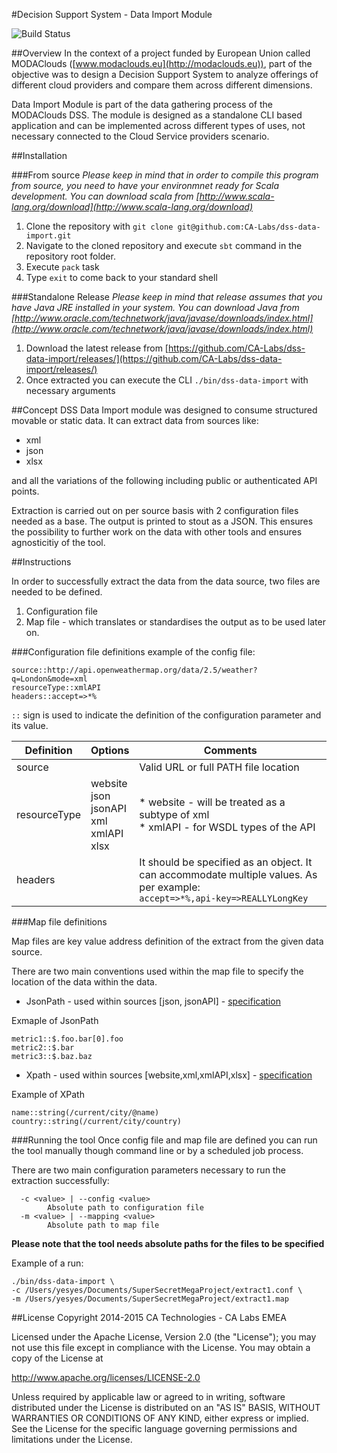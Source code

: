 #Decision Support System - Data Import Module

![Build Status](https://travis-ci.org/CA-Labs/dss-data-import.svg)

##Overview
In the context of a project funded by European Union called MODAClouds ([www.modaclouds.eu](http://modaclouds.eu)), part of the objective was to design a Decision Support System to analyze offerings of different cloud providers and compare them across different dimensions.

Data Import Module is part of the data gathering process of the MODAClouds DSS. The module is designed as a standalone CLI based application and can be implemented across different types of uses, not necessary connected to the Cloud Service providers scenario. 

##Installation

###From source
*Please keep in mind that in order to compile this program from source, you need to have your environmnet ready for Scala development. You can download scala from [http://www.scala-lang.org/download](http://www.scala-lang.org/download)*

1. Clone the repository with `git clone git@github.com:CA-Labs/dss-data-import.git`
1. Navigate to the cloned repository and execute `sbt` command in the repository root folder.
1. Execute `pack` task
1. Type `exit` to come back to your standard shell

###Standalone Release
*Please keep in mind that release assumes that you have Java JRE installed in your system. You can download Java from [http://www.oracle.com/technetwork/java/javase/downloads/index.html](http://www.oracle.com/technetwork/java/javase/downloads/index.html)*

1. Download the latest release from [https://github.com/CA-Labs/dss-data-import/releases/](https://github.com/CA-Labs/dss-data-import/releases/)
1. Once extracted you can execute the CLI `./bin/dss-data-import` with necessary arguments

##Concept
DSS Data Import module was designed to consume structured movable or static data. It can extract data from sources like: 

* xml
* json
* xlsx

and all the variations of the following including public or authenticated API points. 

Extraction is carried out on per source basis with 2 configuration files needed as a base. The output is printed to stout as a JSON. This ensures the possibility to further work on the data with other tools and ensures agnosticitiy of the tool. 

##Instructions

In order to successfully extract the data from the data source, two files are needed to be defined. 

1. Configuration file
1. Map file - which translates or standardises the output as to be used later on. 

###Configuration file definitions
example of the config file: 


```
source::http://api.openweathermap.org/data/2.5/weather?q=London&mode=xml  
resourceType::xmlAPI  
headers::accept=>*%  
```

`::` sign is used to indicate the definition of the configuration parameter and its value.

|Definition|Options|Comments|
|----------|-------|--------|
|source| |Valid URL or full PATH file location|
|resourceType|website<br>json<br>jsonAPI<br>xml<br>xmlAPI<br>xlsx|* website - will be treated as a subtype of xml<br>* xmlAPI - for WSDL types of the API|
|headers| |It should be specified as an object. It can accommodate multiple values. As per example:<br>`accept=>*%,api-key=>REALLYLongKey`|

###Map file definitions

Map files are key value address definition of the extract from the given data source. 

There are two main conventions used within the map file to specify the location of the data within the data. 

* JsonPath - used within sources [json, jsonAPI] - [specification](https://github.com/jayway/JsonPath)

Exmaple of JsonPath
```
metric1::$.foo.bar[0].foo
metric2::$.bar
metric3::$.baz.baz
```

* Xpath - used within sources [website,xml,xmlAPI,xlsx] - [specification](http://www.w3.org/TR/xpath20/)

Example of XPath
```
name::string(/current/city/@name)
country::string(/current/city/country)
```

###Running the tool
Once config file and map file are defined you can run the tool manually though command line or by a scheduled job process. 

There are two main configuration parameters necessary to run the extraction successfully: 
```
  -c <value> | --config <value>
        Absolute path to configuration file
  -m <value> | --mapping <value>
        Absolute path to map file
```

**Please note that the tool needs absolute paths for the files to be specified**

Example of a run:
```
./bin/dss-data-import \ 
-c /Users/yesyes/Documents/SuperSecretMegaProject/extract1.conf \ 
-m /Users/yesyes/Documents/SuperSecretMegaProject/extract1.map
```

##License
Copyright 2014-2015 CA Technologies - CA Labs EMEA

Licensed under the Apache License, Version 2.0 (the "License");
you may not use this file except in compliance with the License.
You may obtain a copy of the License at

  http://www.apache.org/licenses/LICENSE-2.0

Unless required by applicable law or agreed to in writing, software
distributed under the License is distributed on an "AS IS" BASIS,
WITHOUT WARRANTIES OR CONDITIONS OF ANY KIND, either express or implied.
See the License for the specific language governing permissions and
limitations under the License.
